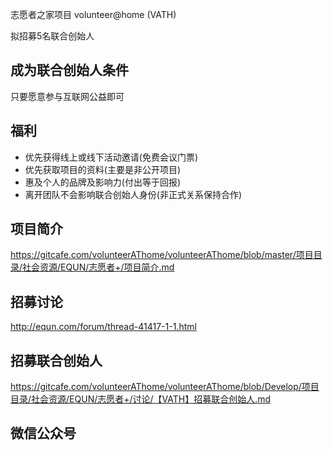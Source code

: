 志愿者之家项目 volunteer@home (VATH)

拟招募5名联合创始人

成为联合创始人条件
------
只要愿意参与互联网公益即可

福利
------
* 优先获得线上或线下活动邀请(免费会议门票)
* 优先获取项目的资料(主要是非公开项目)
* 惠及个人的品牌及影响力(付出等于回报)
* 离开团队不会影响联合创始人身份(非正式关系保持合作)

项目简介
------
https://gitcafe.com/volunteerAThome/volunteerAThome/blob/master/项目目录/社会资源/EQUN/志愿者+/项目简介.md

招募讨论
------
http://equn.com/forum/thread-41417-1-1.html

招募联合创始人
------
https://gitcafe.com/volunteerAThome/volunteerAThome/blob/Develop/项目目录/社会资源/EQUN/志愿者+/讨论/【VATH】招募联合创始人.md

微信公众号
------